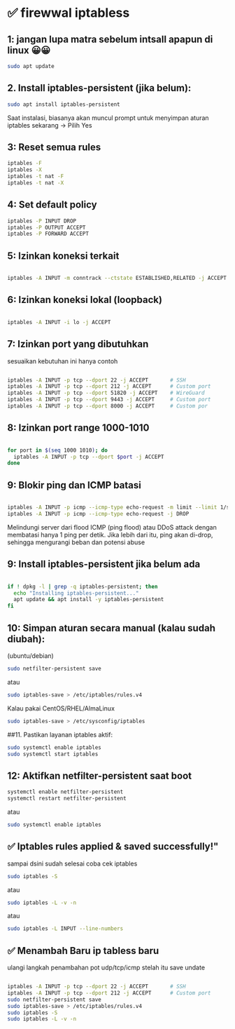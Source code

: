# ✅ firewwal iptabless

## 1: jangan lupa matra sebelum intsall apapun di linux 😀😀

```bash
sudo apt update

```

## 2. Install iptables-persistent (jika belum):

```bash
sudo apt install iptables-persistent

```
Saat instalasi, biasanya akan muncul prompt untuk menyimpan aturan iptables sekarang → Pilih Yes

## 3: Reset semua rules

```bash
iptables -F
iptables -X
iptables -t nat -F
iptables -t nat -X

```
## 4: Set default policy
```bash
iptables -P INPUT DROP
iptables -P OUTPUT ACCEPT
iptables -P FORWARD ACCEPT

```
## 5: Izinkan koneksi terkait
```bash

iptables -A INPUT -m conntrack --ctstate ESTABLISHED,RELATED -j ACCEPT

```
## 6: Izinkan koneksi lokal (loopback)
```bash

iptables -A INPUT -i lo -j ACCEPT

```
## 7: Izinkan port yang dibutuhkan 
sesuaikan kebutuhan ini hanya contoh
```bash

iptables -A INPUT -p tcp --dport 22 -j ACCEPT       # SSH
iptables -A INPUT -p tcp --dport 212 -j ACCEPT      # Custom port
iptables -A INPUT -p tcp --dport 51820 -j ACCEPT    # WireGuard
iptables -A INPUT -p tcp --dport 9443 -j ACCEPT     # Custom port
iptables -A INPUT -p tcp --dport 8000 -j ACCEPT     # Custom por

```
## 8: Izinkan port range 1000-1010
```bash

for port in $(seq 1000 1010); do
  iptables -A INPUT -p tcp --dport $port -j ACCEPT
done

```
## 9: Blokir ping dan ICMP batasi
```bash

iptables -A INPUT -p icmp --icmp-type echo-request -m limit --limit 1/second -j ACCEPT
iptables -A INPUT -p icmp --icmp-type echo-request -j DROP
```
Melindungi server dari flood ICMP (ping flood) atau DDoS attack dengan membatasi hanya 1 ping per detik.
Jika lebih dari itu, ping akan di-drop, sehingga mengurangi beban dan potensi abuse

## 9:  Install iptables-persistent jika belum ada 
```bash

if ! dpkg -l | grep -q iptables-persistent; then
  echo "Installing iptables-persistent..."
  apt update && apt install -y iptables-persistent
fi

```
## 10:  Simpan aturan secara manual (kalau sudah diubah):
(ubuntu/debian)
```bash
sudo netfilter-persistent save

```
atau
```bash
sudo iptables-save > /etc/iptables/rules.v4
```

Kalau pakai CentOS/RHEL/AlmaLinux
```bash
sudo iptables-save > /etc/sysconfig/iptables

```
##11. Pastikan layanan iptables aktif:
```bash
sudo systemctl enable iptables
sudo systemctl start iptables
```

## 12: Aktifkan netfilter-persistent saat boot
```bash
systemctl enable netfilter-persistent
systemctl restart netfilter-persistent

```
atau
```bash
sudo systemctl enable iptables

```

##  ✅ Iptables rules applied & saved successfully!"
sampai dsini sudah selesai
coba cek iptables
```bash
sudo iptables -S
```
atau
```bash
sudo iptables -L -v -n

```
atau
```bash
sudo iptables -L INPUT --line-numbers

```

##  ✅ Menambah Baru ip tabless baru
ulangi langkah penambahan pot udp/tcp/icmp stelah itu save undate
```bash

iptables -A INPUT -p tcp --dport 22 -j ACCEPT       # SSH
iptables -A INPUT -p tcp --dport 212 -j ACCEPT      # Custom port
sudo netfilter-persistent save
sudo iptables-save > /etc/iptables/rules.v4
sudo iptables -S
sudo iptables -L -v -n
```
